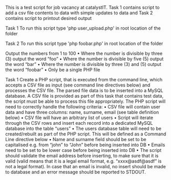 This is a test script for job vacancy at catalystIT.
Task 1 contains script to add a csv file contents to data with simple updates to data and Task 2 contains script to printout desired output

Task 1
To run this script type 'php user_upload.php' in root location of the folder 

Task 2
To run this script type 'php foobar.php' in root location of the folder


Output the numbers from 1 to 100
• Where the number is divisible by three (3) output the word “foo”
• Where the number is divisible by five (5) output the word “bar”
• Where the number is divisible by three (3) and (5) output the word “foobar”
• Only be a single PHP file

Task 1
Create a PHP script, that is executed from the command line, which accepts a CSV file as input (see command
line directives below) and processes the CSV file. The parsed file data is to be inserted into a MySQL database.
A CSV file is provided as part of this task that contains test data, the script must be able to process this file
appropriately.
The PHP script will need to correctly handle the following criteria:
• CSV file will contain user data and have three columns: name, surname, email (see table
definition below)
• CSV file will have an arbitrary list of users
• Script will iterate through the CSV rows and insert each record into a dedicated MySQL
database into the table “users”
• The users database table will need to be created/rebuilt as part of the PHP script. This will be
defined as a Command Line directive below
• Name and surname field should be set to be capitalised e.g. from “john” to “John” before being
inserted into DB
• Emails need to be set to be lower case before being inserted into DB
• The script should validate the email address before inserting, to make sure that it is valid (valid
means that it is a legal email format, e.g. “xxxx@asdf@asdf” is not a legal format). In case that
an email is invalid, no insert should be made to database and an error message should be
reported to STDOUT.

